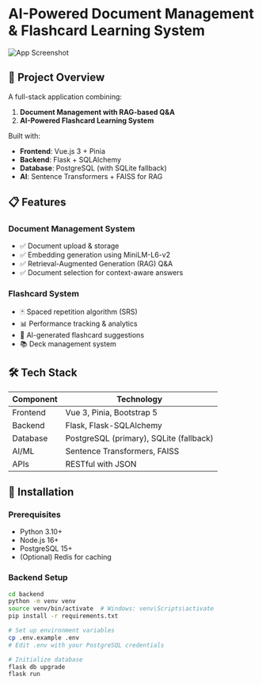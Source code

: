 # AI-Powered Document Management & Flashcard Learning System

![App Screenshot](screenshot.png) <!-- Add screenshot later -->

## 📌 Project Overview
A full-stack application combining:
1. **Document Management with RAG-based Q&A**
2. **AI-Powered Flashcard Learning System**

Built with:
- **Frontend**: Vue.js 3 + Pinia
- **Backend**: Flask + SQLAlchemy
- **Database**: PostgreSQL (with SQLite fallback)
- **AI**: Sentence Transformers + FAISS for RAG

## 📋 Features

### Document Management System
- ✅ Document upload & storage
- ✅ Embedding generation using MiniLM-L6-v2
- ✅ Retrieval-Augmented Generation (RAG) Q&A
- ✅ Document selection for context-aware answers

### Flashcard System
- 🃏 Spaced repetition algorithm (SRS)
- 📊 Performance tracking & analytics
- 🤖 AI-generated flashcard suggestions
- 📚 Deck management system

## 🛠️ Tech Stack

| Component       | Technology                          |
|-----------------|-------------------------------------|
| Frontend        | Vue 3, Pinia, Bootstrap 5           |
| Backend         | Flask, Flask-SQLAlchemy             |
| Database        | PostgreSQL (primary), SQLite (fallback) |
| AI/ML           | Sentence Transformers, FAISS        |
| APIs            | RESTful with JSON                   |

## 🚀 Installation

### Prerequisites
- Python 3.10+
- Node.js 16+
- PostgreSQL 15+
- (Optional) Redis for caching

### Backend Setup
```bash
cd backend
python -m venv venv
source venv/bin/activate  # Windows: venv\Scripts\activate
pip install -r requirements.txt

# Set up environment variables
cp .env.example .env
# Edit .env with your PostgreSQL credentials

# Initialize database
flask db upgrade
flask run
